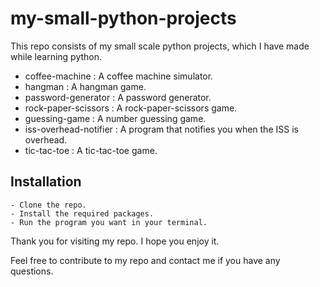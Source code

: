 # my-small-python-projects

 This repo consists of my small scale python projects, which I have made while learning python.

- coffee-machine : A coffee machine simulator.
- hangman : A hangman game.
- password-generator : A password generator.
- rock-paper-scissors : A rock-paper-scissors game.
- guessing-game : A number guessing game.
- iss-overhead-notifier : A program that notifies you when the ISS is overhead.
- tic-tac-toe : A tic-tac-toe game.

## Installation
    - Clone the repo.
    - Install the required packages.
    - Run the program you want in your terminal.


 Thank you for visiting my repo.
 I hope you enjoy it.

 Feel free to contribute to my repo and contact me if you have any questions. 